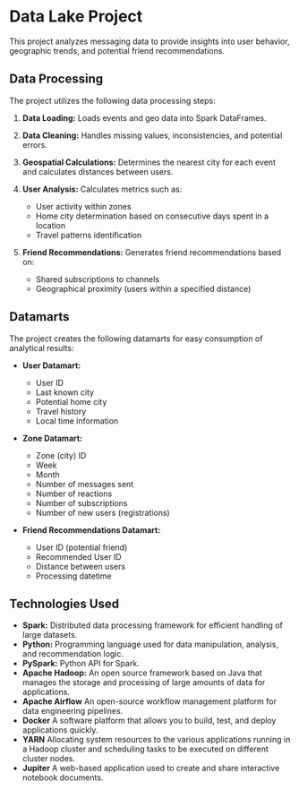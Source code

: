 # Data Lake Project

This project analyzes messaging data to provide insights into user behavior, geographic trends, and potential friend recommendations.

## Data Processing

The project utilizes the following data processing steps:

1. **Data Loading:** Loads events and geo data into Spark DataFrames.
2. **Data Cleaning:** Handles missing values, inconsistencies, and potential errors.
3. **Geospatial Calculations:** Determines the nearest city for each event and calculates distances between users.
4. **User Analysis:** Calculates metrics such as:
   * User activity within zones
   * Home city determination based on consecutive days spent in a location
   * Travel patterns identification  

5. **Friend Recommendations:** Generates friend recommendations based on:
   * Shared subscriptions to channels
   * Geographical proximity (users within a specified distance)

## Datamarts

The project creates the following datamarts for easy consumption of analytical results:

* **User Datamart:**
   * User ID
   * Last known city
   * Potential home city
   * Travel history
   * Local time information 

* **Zone Datamart:**
   * Zone (city) ID
   * Week 
   * Month
   * Number of messages sent
   * Number of reactions 
   * Number of subscriptions
   * Number of new users (registrations)

* **Friend Recommendations Datamart:**
   * User ID (potential friend)
   * Recommended User ID
   * Distance between users
   * Processing datetime

## Technologies Used

* **Spark:** Distributed data processing framework for efficient handling of large datasets.
* **Python:** Programming language used for data manipulation, analysis, and recommendation logic.
* **PySpark:** Python API for Spark.
* **Apache Hadoop:**  An open source framework based on Java that manages the storage and processing of large amounts of data for applications.
* **Apache Airflow** An open-source workflow management platform for data engineering pipelines.
* **Docker** A software platform that allows you to build, test, and deploy applications quickly.
* **YARN** Allocating system resources to the various applications running in a Hadoop cluster and scheduling tasks to be executed on different cluster nodes.
* **Jupiter** A web-based application used to create and share interactive notebook documents.